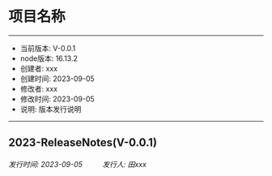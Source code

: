 # 项目名称
*******************************************
- 当前版本: V-0.0.1
- node版本: 16.13.2
- 创建者: xxx
- 创建时间: 2023-09-05
- 修改者: xxx
- 修改时间: 2023-09-05
- 说明: 版本发行说明
******************************************

## 2023-ReleaseNotes(V-0.0.1) 
###### 发行时间: *2023-09-05* &nbsp;&nbsp;&nbsp;&nbsp;&nbsp;&nbsp;&nbsp;&nbsp;  发行人: *田xxx* 

